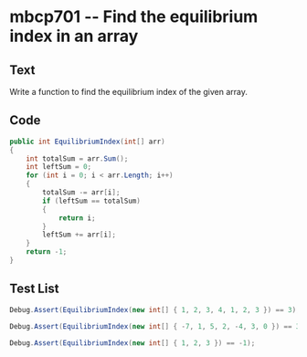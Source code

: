 # mbcp701 -- Find the equilibrium index in an array

## Text

Write a function to find the equilibrium index of the given array.

## Code

```csharp
public int EquilibriumIndex(int[] arr)
{
    int totalSum = arr.Sum();
    int leftSum = 0;
    for (int i = 0; i < arr.Length; i++)
    {
        totalSum -= arr[i];
        if (leftSum == totalSum)
        {
            return i;
        }
        leftSum += arr[i];
    }
    return -1;
}
```

## Test List

```csharp
Debug.Assert(EquilibriumIndex(new int[] { 1, 2, 3, 4, 1, 2, 3 }) == 3);
```

```csharp
Debug.Assert(EquilibriumIndex(new int[] { -7, 1, 5, 2, -4, 3, 0 }) == 3);
```

```csharp
Debug.Assert(EquilibriumIndex(new int[] { 1, 2, 3 }) == -1);
```

